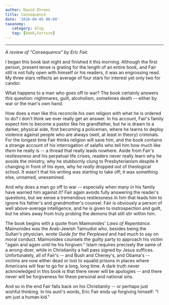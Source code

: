 ```yaml
---
author: David Ehrens
title: Consequence
date: '2016-04-05 08:00'
taxonomy:
   category: blog
   tag: [book,torture]
---
```

---

*A review of "Consequence" by Eric Fair.*

I began this book last night and finished it this morning. Although the first person, present tense is grating for the length of an entire book, and Fair still is not fully open with himself or his readers, it was an engrossing read. My three stars reflects an average of four stars for interest yet only two for candor.

What happens to a man who goes off to war? The book certainly answers *this* question: nightmares, guilt, alcoholism, sometimes death -- either by war or the man's own hand. 

How does a man like this reconcile his own religion with what he is ordered to do? I don't think we ever really get an answer. In his account, Fair's family expect him to become a pastor like his grandfather, but he is drawn to a darker, physical side, first becoming a policeman, where he learns to deploy violence against people who are always (well, at least in theory) criminals. For the longest time Fair thinks religion will save him, and the book contains a strange account of his interrogation of salafis who tell him how much like *them* he really is -- a thread that really leads nowhere. Aside from Fair's restlessness and his perpetual life crises, readers never really learn why he avoids the ministry, why he stubbornly clung to Presbyterianism despite it changing in front of his eyes, why he *really* dropped out of theological school. It wasn't that his writing was starting to take off; it was something else, unnamed, unexamined.

And why does a man go off to war -- especially when many in his family have warned him against it? Fair again avoids fully answering the reader's questions, but we sense a tremendous restlessness in him that leads him to ignore his father's and grandmother's counsel. Fair is obviously a person of well above-average intelligence, and he is given to instrospection and guilt, but he shies away from truly probing the demons that still stir within him.

The book begins with a quote from Maimonides' *Laws of Repentance*. Maimonides was the Arab-Jewish Talmudist who, besides being the Sultan's physician, wrote *Guide for the Perplexed* and had much to say on moral conduct. Maimonides counsels the guilty party to approach his victim "again and again until he his forgiven." Islam requires precisely the same of a wrong-doer, while in Christianity a hall pass signed by Jesus suffices. Unfortunately, all of Fair's -- and Bush and Cheney's, and Obama's -- victims are now either dead or lost to squalid prisons in places where Americans will fear to go for a long, long time. A dark truth never acknowledged in this book is that there never will be apologies -- and there never will be forgiveness for these personal and national sins.

And so in the end Fair falls back on his Christianity -- or perhaps just wishful thinking. In his aunt's words, Eric Fair ends up forgiving himself: "I am just a human kid."
